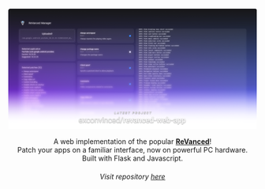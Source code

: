 [![Visit repository](https://github.com/exconvinced/revanced-web-app/blob/master/.preview/banner.png)](https://github.com/exconvinced/revanced-web-app)

<p align="center">
  A web implementation of the popular <a href="https://github.com/ReVanced"><b>ReVanced</b></a>! 
  <br>
  Patch your apps on a familiar interface, now on powerful PC hardware.
  <br>
  Built with Flask and Javascript.
  <h6 align="center">
      <i>Visit repository <a href="https://github.com/exconvinced/revanced-web-app">here</a></i>
  </h6>
</p>
